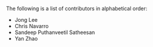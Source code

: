 The following is a list of contributors in alphabetical order:

- Jong Lee
- Chris Navarro
- Sandeep Puthanveetil Satheesan
- Yan Zhao
